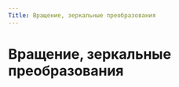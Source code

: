 ```yaml
---
Title: Вращение, зеркальные преобразования
---
```



Вращение, зеркальные преобразования
===================================

<!-- TOC -->
